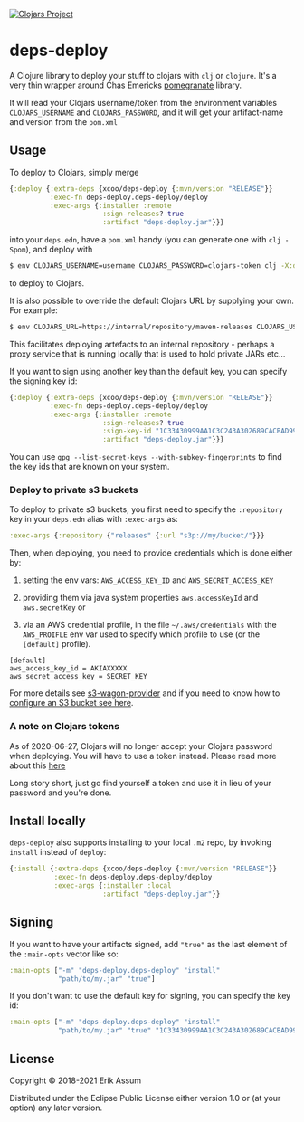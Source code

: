 [![Clojars Project](https://img.shields.io/clojars/v/xcoo/deps-deploy.svg)](https://clojars.org/xcoo/deps-deploy)
# deps-deploy

A Clojure library to deploy your stuff to clojars with `clj` or `clojure`. It's a very thin wrapper around
Chas Emericks [pomegranate](https://github.com/clj-commons/pomegranate) library.

It will read your Clojars username/token from the environment variables `CLOJARS_USERNAME` and `CLOJARS_PASSWORD`, and it will get your artifact-name and version from the `pom.xml`

## Usage

To deploy to Clojars, simply merge

```clojure
{:deploy {:extra-deps {xcoo/deps-deploy {:mvn/version "RELEASE"}}
          :exec-fn deps-deploy.deps-deploy/deploy
          :exec-args {:installer :remote
                       :sign-releases? true
                       :artifact "deps-deploy.jar"}}}
```
into your `deps.edn`, have a `pom.xml` handy (you can generate one with `clj -Spom`), and deploy with

```sh
$ env CLOJARS_USERNAME=username CLOJARS_PASSWORD=clojars-token clj -X:deploy
```

to deploy to Clojars.

It is also possible to override the default Clojars URL by supplying your own. For example:

```sh
$ env CLOJARS_URL=https://internal/repository/maven-releases CLOJARS_USERNAME=username CLOJARS_PASSWORD=password clj -A:deploy
```
This facilitates deploying artefacts to an internal repository - perhaps a proxy service that is running locally that is used
to hold private JARs etc...

If you want to sign using another key than the default key, you can specify the signing key id:

```clojure
{:deploy {:extra-deps {xcoo/deps-deploy {:mvn/version "RELEASE"}}
          :exec-fn deps-deploy.deps-deploy/deploy
          :exec-args {:installer :remote
                       :sign-releases? true
                       :sign-key-id "1C33430999AA1C3C243A302689CACBAD9979E3C5"
                       :artifact "deps-deploy.jar"}}}
```

You can use `gpg --list-secret-keys --with-subkey-fingerprints` to find the key ids that are
known on your system.

### Deploy to private s3 buckets

To deploy to private s3 buckets, you first need to specify the `:repository` key in your `deps.edn` alias with `:exec-args` as:

```clj
:exec-args {:repository {"releases" {:url "s3p://my/bucket/"}}}
```
Then, when deploying, you need to provide credentials which is done either by:

1. setting the env vars: `AWS_ACCESS_KEY_ID` and `AWS_SECRET_ACCESS_KEY`
2. providing them via java system properties `aws.accessKeyId` and `aws.secretKey`
or

3. via an AWS credential profile, in the file `~/.aws/credentials` with the `AWS_PROIFLE` env var used to specify which profile to use (or the `[default]` profile).

```
[default]
aws_access_key_id = AKIAXXXXX
aws_secret_access_key = SECRET_KEY
```
For more details see [s3-wagon-provider](https://github.com/s3-wagon-private/s3-wagon-private#aws-credential-providers) and if you need to know how to [configure an S3 bucket see here](https://github.com/s3-wagon-private/s3-wagon-private#aws-policy).

### A note on Clojars tokens

As of 2020-06-27, Clojars will no longer accept your Clojars password when deploying. You will have to use a token instead.
Please read more about this [here](https://github.com/clojars/clojars-web/wiki/Deploy-Tokens)

Long story short, just go find yourself a token and use it in lieu of your password and you're done.

## Install locally

`deps-deploy` also supports installing to your local `.m2` repo, by invoking `install` instead of `deploy`:
```clojure
{:install {:extra-deps {xcoo/deps-deploy {:mvn/version "RELEASE"}}
           :exec-fn deps-deploy.deps-deploy/deploy
           :exec-args {:installer :local
                       :artifact "deps-deploy.jar"}}
```

## Signing

If you want to have your artifacts signed, add `"true"` as the last element of the `:main-opts` vector like so:
```clojure
:main-opts ["-m" "deps-deploy.deps-deploy" "install"
            "path/to/my.jar" "true"]
```

If you don't want to use the default key for signing, you can specify the key id:
```clojure
:main-opts ["-m" "deps-deploy.deps-deploy" "install"
            "path/to/my.jar" "true" "1C33430999AA1C3C243A302689CACBAD9979E3C5"]
```

## License

Copyright © 2018-2021 Erik Assum

Distributed under the Eclipse Public License either version 1.0 or (at
your option) any later version.
